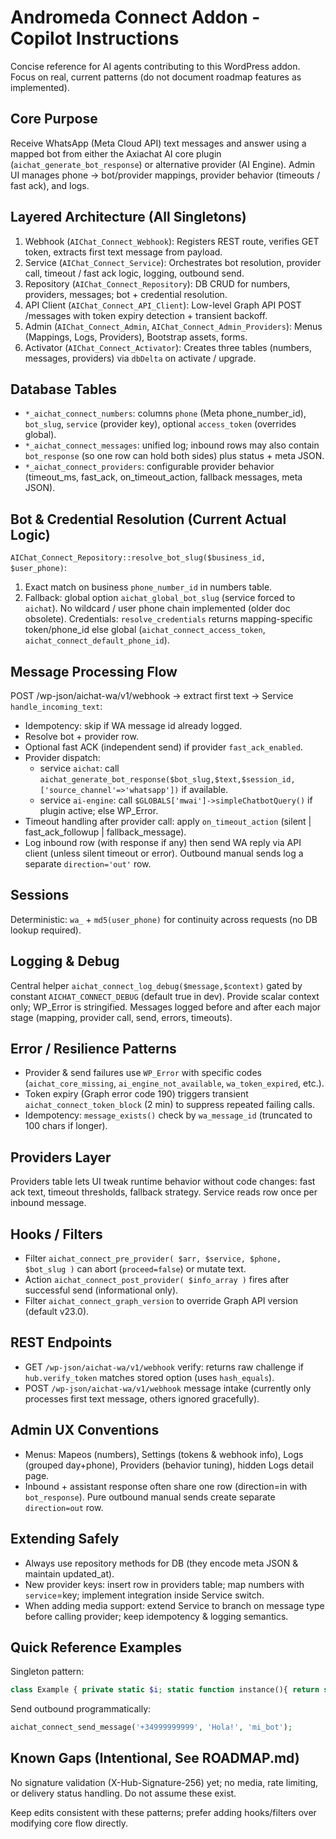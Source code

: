 ﻿# Andromeda Connect Addon - Copilot Instructions

Concise reference for AI agents contributing to this WordPress addon. Focus on real, current patterns (do not document roadmap features as implemented).

## Core Purpose
Receive WhatsApp (Meta Cloud API) text messages and answer using a mapped bot from either the Axiachat AI core plugin (`aichat_generate_bot_response`) or alternative provider (AI Engine). Admin UI manages phone -> bot/provider mappings, provider behavior (timeouts / fast ack), and logs.

## Layered Architecture (All Singletons)
1. Webhook (`AIChat_Connect_Webhook`): Registers REST route, verifies GET token, extracts first text message from payload.
2. Service (`AIChat_Connect_Service`): Orchestrates bot resolution, provider call, timeout / fast ack logic, logging, outbound send.
3. Repository (`AIChat_Connect_Repository`): DB CRUD for numbers, providers, messages; bot + credential resolution.
4. API Client (`AIChat_Connect_API_Client`): Low-level Graph API POST /messages with token expiry detection + transient backoff.
5. Admin (`AIChat_Connect_Admin`, `AIChat_Connect_Admin_Providers`): Menus (Mappings, Logs, Providers), Bootstrap assets, forms.
6. Activator (`AIChat_Connect_Activator`): Creates three tables (numbers, messages, providers) via `dbDelta` on activate / upgrade.

## Database Tables
- `*_aichat_connect_numbers`: columns `phone` (Meta phone_number_id), `bot_slug`, `service` (provider key), optional `access_token` (overrides global).
- `*_aichat_connect_messages`: unified log; inbound rows may also contain `bot_response` (so one row can hold both sides) plus status + meta JSON.
- `*_aichat_connect_providers`: configurable provider behavior (timeout_ms, fast_ack, on_timeout_action, fallback messages, meta JSON).

## Bot & Credential Resolution (Current Actual Logic)
`AIChat_Connect_Repository::resolve_bot_slug($business_id, $user_phone)`:
1. Exact match on business `phone_number_id` in numbers table.
2. Fallback: global option `aichat_global_bot_slug` (service forced to `aichat`).
No wildcard / user phone chain implemented (older doc obsolete).
Credentials: `resolve_credentials` returns mapping-specific token/phone_id else global (`aichat_connect_access_token`, `aichat_connect_default_phone_id`).

## Message Processing Flow
POST /wp-json/aichat-wa/v1/webhook -> extract first text -> Service `handle_incoming_text`:
- Idempotency: skip if WA message id already logged.
- Resolve bot + provider row.
- Optional fast ACK (independent send) if provider `fast_ack_enabled`.
- Provider dispatch:
    * service `aichat`: call `aichat_generate_bot_response($bot_slug,$text,$session_id,['source_channel'=>'whatsapp'])` if available.
    * service `ai-engine`: call `$GLOBALS['mwai']->simpleChatbotQuery()` if plugin active; else WP_Error.
- Timeout handling after provider call: apply `on_timeout_action` (silent | fast_ack_followup | fallback_message).
- Log inbound row (with response if any) then send WA reply via API client (unless silent timeout or error). Outbound manual sends log a separate `direction='out'` row.

## Sessions
Deterministic: `wa_` + `md5(user_phone)` for continuity across requests (no DB lookup required).

## Logging & Debug
Central helper `aichat_connect_log_debug($message,$context)` gated by constant `AICHAT_CONNECT_DEBUG` (default true in dev). Provide scalar context only; WP_Error is stringified. Messages logged before and after each major stage (mapping, provider call, send, errors, timeouts).

## Error / Resilience Patterns
- Provider & send failures use `WP_Error` with specific codes (`aichat_core_missing`, `ai_engine_not_available`, `wa_token_expired`, etc.).
- Token expiry (Graph error code 190) triggers transient `aichat_connect_token_block` (2 min) to suppress repeated failing calls.
- Idempotency: `message_exists()` check by `wa_message_id` (truncated to 100 chars if longer).

## Providers Layer
Providers table lets UI tweak runtime behavior without code changes: fast ack text, timeout thresholds, fallback strategy. Service reads row once per inbound message.

## Hooks / Filters
- Filter `aichat_connect_pre_provider( $arr, $service, $phone, $bot_slug )` can abort (`proceed=false`) or mutate text.
- Action `aichat_connect_post_provider( $info_array )` fires after successful send (informational only).
- Filter `aichat_connect_graph_version` to override Graph API version (default v23.0).

## REST Endpoints
- GET `/wp-json/aichat-wa/v1/webhook` verify: returns raw challenge if `hub.verify_token` matches stored option (uses `hash_equals`).
- POST `/wp-json/aichat-wa/v1/webhook` message intake (currently only processes first text message, others ignored gracefully).

## Admin UX Conventions
- Menus: Mapeos (numbers), Settings (tokens & webhook info), Logs (grouped day+phone), Providers (behavior tuning), hidden Logs detail page.
- Inbound + assistant response often share one row (direction=in with `bot_response`). Pure outbound manual sends create separate `direction=out` row.

## Extending Safely
- Always use repository methods for DB (they encode meta JSON & maintain updated_at).
- New provider keys: insert row in providers table; map numbers with `service`=key; implement integration inside Service switch.
- When adding media support: extend Service to branch on message type before calling provider; keep idempotency & logging semantics.

## Quick Reference Examples
Singleton pattern:
```php
class Example { private static $i; static function instance(){ return self::$i ?: self::$i = new self(); } }
```
Send outbound programmatically:
```php
aichat_connect_send_message('+34999999999', 'Hola!', 'mi_bot');
```

## Known Gaps (Intentional, See ROADMAP.md)
No signature validation (X-Hub-Signature-256) yet; no media, rate limiting, or delivery status handling. Do not assume these exist.

Keep edits consistent with these patterns; prefer adding hooks/filters over modifying core flow directly.

